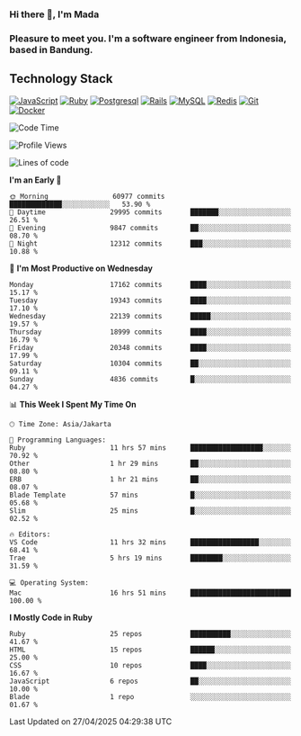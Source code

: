 ### Hi there 👋, I'm Mada
### Pleasure to meet you. I'm a software engineer from Indonesia, based in Bandung.

## Technology Stack

[![JavaScript](https://img.shields.io/badge/-JavaScript-%23F7DF1C?style=flat-square&logo=javascript&logoColor=000000&labelColor=%23F7DF1C&color=%23FFCE5A)](https://www.javascript.com/)
[![Ruby](https://img.shields.io/badge/Ruby-CC342D?style=flat-square&logo=ruby&logoColor=white)](https://www.ruby-lang.org/en/)
[![Postgresql](https://img.shields.io/badge/PostgreSQL-316192?style=flat-square&logo=postgresql&logoColor=ffffff)](https://www.postgresql.org/)
[![Rails](https://img.shields.io/badge/Ruby_on_Rails-CC0000?style=flat-square&logo=ruby-on-rails&logoColor=white)](https://rubyonrails.org/)
[![MySQL](https://img.shields.io/badge/-MySQL-4479A1?style=flat-square&logo=MySQL&logoColor=ffffff)](https://www.mysql.com/)
[![Redis](https://img.shields.io/badge/-Redis-DC382D?style=flat-square&logo=Redis&logoColor=ffffff)](https://redis.io/)
[![Git](https://img.shields.io/badge/-Git-%23F05032?style=flat-square&logo=git&logoColor=%23ffffff)](https://git-scm.com/)
[![Docker](https://img.shields.io/badge/-Docker-2496ED?style=flat-square&logo=docker&logoColor=ffffff)](https://www.docker.com/)
<!--
**madaarya/madaarya** is a ✨ _special_ ✨ repository because its `README.md` (this file) appears on your GitHub profile.

Here are some ideas to get you started:

- 🔭 I’m currently working on ...
- 🌱 I’m currently learning ...
- 👯 I’m looking to collaborate on ...
- 🤔 I’m looking for help with ...
- 💬 Ask me about ...
- 📫 How to reach me: ...
- 😄 Pronouns: ...
- ⚡ Fun fact: ...
-->
<!--START_SECTION:waka-->
![Code Time](http://img.shields.io/badge/Code%20Time-7%2C231%20hrs%2059%20mins-blue)

![Profile Views](http://img.shields.io/badge/Profile%20Views-0-blue)

![Lines of code](https://img.shields.io/badge/From%20Hello%20World%20I%27ve%20Written-50.9%20million%20lines%20of%20code-blue)

**I'm an Early 🐤** 

```text
🌞 Morning                60977 commits       █████████████░░░░░░░░░░░░   53.90 % 
🌆 Daytime                29995 commits       ███████░░░░░░░░░░░░░░░░░░   26.51 % 
🌃 Evening                9847 commits        ██░░░░░░░░░░░░░░░░░░░░░░░   08.70 % 
🌙 Night                  12312 commits       ███░░░░░░░░░░░░░░░░░░░░░░   10.88 % 
```
📅 **I'm Most Productive on Wednesday** 

```text
Monday                   17162 commits       ████░░░░░░░░░░░░░░░░░░░░░   15.17 % 
Tuesday                  19343 commits       ████░░░░░░░░░░░░░░░░░░░░░   17.10 % 
Wednesday                22139 commits       █████░░░░░░░░░░░░░░░░░░░░   19.57 % 
Thursday                 18999 commits       ████░░░░░░░░░░░░░░░░░░░░░   16.79 % 
Friday                   20348 commits       ████░░░░░░░░░░░░░░░░░░░░░   17.99 % 
Saturday                 10304 commits       ██░░░░░░░░░░░░░░░░░░░░░░░   09.11 % 
Sunday                   4836 commits        █░░░░░░░░░░░░░░░░░░░░░░░░   04.27 % 
```


📊 **This Week I Spent My Time On** 

```text
🕑︎ Time Zone: Asia/Jakarta

💬 Programming Languages: 
Ruby                     11 hrs 57 mins      ██████████████████░░░░░░░   70.92 % 
Other                    1 hr 29 mins        ██░░░░░░░░░░░░░░░░░░░░░░░   08.80 % 
ERB                      1 hr 21 mins        ██░░░░░░░░░░░░░░░░░░░░░░░   08.07 % 
Blade Template           57 mins             █░░░░░░░░░░░░░░░░░░░░░░░░   05.68 % 
Slim                     25 mins             █░░░░░░░░░░░░░░░░░░░░░░░░   02.52 % 

🔥 Editors: 
VS Code                  11 hrs 32 mins      █████████████████░░░░░░░░   68.41 % 
Trae                     5 hrs 19 mins       ████████░░░░░░░░░░░░░░░░░   31.59 % 

💻 Operating System: 
Mac                      16 hrs 51 mins      █████████████████████████   100.00 % 
```

**I Mostly Code in Ruby** 

```text
Ruby                     25 repos            ██████████░░░░░░░░░░░░░░░   41.67 % 
HTML                     15 repos            ██████░░░░░░░░░░░░░░░░░░░   25.00 % 
CSS                      10 repos            ████░░░░░░░░░░░░░░░░░░░░░   16.67 % 
JavaScript               6 repos             ██░░░░░░░░░░░░░░░░░░░░░░░   10.00 % 
Blade                    1 repo              ░░░░░░░░░░░░░░░░░░░░░░░░░   01.67 % 
```




 Last Updated on 27/04/2025 04:29:38 UTC
<!--END_SECTION:waka-->
